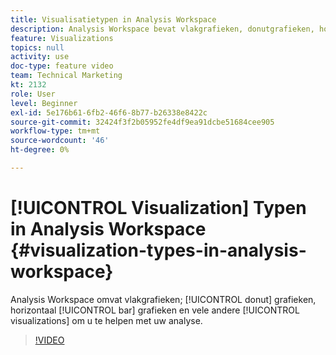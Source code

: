 ```yaml
---
title: Visualisatietypen in Analysis Workspace
description: Analysis Workspace bevat vlakgrafieken, donutgrafieken, horizontale staafgrafieken en vele andere visualisaties die u helpen bij uw analyse.
feature: Visualizations
topics: null
activity: use
doc-type: feature video
team: Technical Marketing
kt: 2132
role: User
level: Beginner
exl-id: 5e176b61-6fb2-46f6-8b77-b26338e8422c
source-git-commit: 32424f3f2b05952fe4df9ea91dcbe51684cee905
workflow-type: tm+mt
source-wordcount: '46'
ht-degree: 0%

---
```


# [!UICONTROL Visualization] Typen in Analysis Workspace {#visualization-types-in-analysis-workspace}

Analysis Workspace omvat vlakgrafieken; [!UICONTROL donut] grafieken, horizontaal [!UICONTROL bar] grafieken en vele andere [!UICONTROL visualizations] om u te helpen met uw analyse.

>[!VIDEO](https://video.tv.adobe.com/v/23994/?quality=12)
